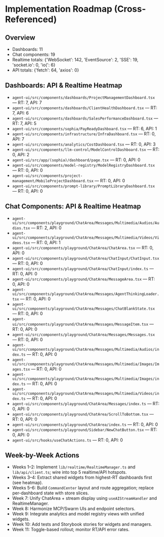 # Implementation Roadmap (Cross-Referenced)

## Overview
- Dashboards: 11
- Chat components: 19
- Realtime totals: {'WebSocket': 142, 'EventSource': 2, 'SSE': 19, 'socket.io': 0, 'io(': 6}
- API totals: {'fetch': 64, 'axios': 0}

## Dashboards: API & Realtime Heatmap
- `agent-ui/src/components/dashboards/ProjectManagementDashboard.tsx` — RT: 7, API: 7
- `agent-ui/src/components/dashboards/ClientHealthDashboard.tsx` — RT: 7, API: 6
- `agent-ui/src/components/dashboards/SalesPerformanceDashboard.tsx` — RT: 7, API: 5
- `agent-ui/src/components/sophia/PayReadyDashboard.tsx` — RT: 6, API: 1
- `agent-ui/src/components/infrastructure/InfraDashboard.tsx` — RT: 0, API: 7
- `agent-ui/src/components/analytics/CostDashboard.tsx` — RT: 0, API: 3
- `agent-ui/src/components/llm-control/ModelControlDashboard.tsx` — RT: 0, API: 2
- `agent-ui/src/app/(sophia)/dashboard/page.tsx` — RT: 0, API: 0
- `agent-ui/src/components/model-registry/ModelRegistryDashboard.tsx` — RT: 0, API: 0
- `agent-ui/src/components/project-management/MobileProjectDashboard.tsx` — RT: 0, API: 0
- `agent-ui/src/components/prompt-library/PromptLibraryDashboard.tsx` — RT: 0, API: 0

## Chat Components: API & Realtime Heatmap
- `agent-ui/src/components/playground/ChatArea/Messages/Multimedia/Audios/Audios.tsx` — RT: 2, API: 0
- `agent-ui/src/components/playground/ChatArea/Messages/Multimedia/Videos/Videos.tsx` — RT: 0, API: 1
- `agent-ui/src/components/playground/ChatArea/ChatArea.tsx` — RT: 0, API: 0
- `agent-ui/src/components/playground/ChatArea/ChatInput/ChatInput.tsx` — RT: 0, API: 0
- `agent-ui/src/components/playground/ChatArea/ChatInput/index.ts` — RT: 0, API: 0
- `agent-ui/src/components/playground/ChatArea/MessageArea.tsx` — RT: 0, API: 0
- `agent-ui/src/components/playground/ChatArea/Messages/AgentThinkingLoader.tsx` — RT: 0, API: 0
- `agent-ui/src/components/playground/ChatArea/Messages/ChatBlankState.tsx` — RT: 0, API: 0
- `agent-ui/src/components/playground/ChatArea/Messages/MessageItem.tsx` — RT: 0, API: 0
- `agent-ui/src/components/playground/ChatArea/Messages/Messages.tsx` — RT: 0, API: 0
- `agent-ui/src/components/playground/ChatArea/Messages/Multimedia/Audios/index.ts` — RT: 0, API: 0
- `agent-ui/src/components/playground/ChatArea/Messages/Multimedia/Images/Images.tsx` — RT: 0, API: 0
- `agent-ui/src/components/playground/ChatArea/Messages/Multimedia/Images/index.ts` — RT: 0, API: 0
- `agent-ui/src/components/playground/ChatArea/Messages/Multimedia/Videos/index.ts` — RT: 0, API: 0
- `agent-ui/src/components/playground/ChatArea/Messages/index.ts` — RT: 0, API: 0
- `agent-ui/src/components/playground/ChatArea/ScrollToBottom.tsx` — RT: 0, API: 0
- `agent-ui/src/components/playground/ChatArea/index.ts` — RT: 0, API: 0
- `agent-ui/src/components/playground/Sidebar/NewChatButton.tsx` — RT: 0, API: 0
- `agent-ui/src/hooks/useChatActions.ts` — RT: 0, API: 0

## Week-by-Week Actions
- Weeks 1–2: Implement `lib/realtime/RealtimeManager.ts` and `lib/api/client.ts`; wire into top 5 realtime/API hotspots.
- Weeks 3–4: Extract shared widgets from highest-RT dashboards first (see heatmap).
- Weeks 5–6: Build `CommandCenter` layout and route aggregation; replace per-dashboard state with store slices.
- Week 7: Unify ChatArea + stream display using `useAIStreamHandler` and RealtimeManager.
- Week 8: Harmonize MCP/Swarm UIs and endpoint selectors.
- Week 9: Integrate analytics and model registry views with unified widgets.
- Week 10: Add tests and Storybook stories for widgets and managers.
- Week 11: Toggle-based rollout; monitor RT/API error rates.
